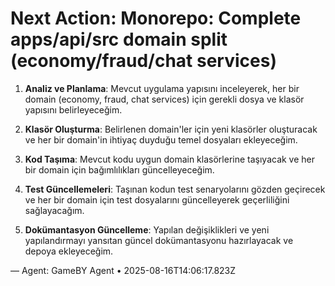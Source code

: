 # Next Action: Monorepo: Complete apps/api/src domain split (economy/fraud/chat services)

1. **Analiz ve Planlama**: Mevcut uygulama yapısını inceleyerek, her bir domain (economy, fraud, chat services) için gerekli dosya ve klasör yapısını belirleyeceğim.

2. **Klasör Oluşturma**: Belirlenen domain'ler için yeni klasörler oluşturacak ve her bir domain'in ihtiyaç duyduğu temel dosyaları ekleyeceğim.

3. **Kod Taşıma**: Mevcut kodu uygun domain klasörlerine taşıyacak ve her bir domain için bağımlılıkları güncelleyeceğim.

4. **Test Güncellemeleri**: Taşınan kodun test senaryolarını gözden geçirecek ve her bir domain için test dosyalarını güncelleyerek geçerliliğini sağlayacağım.

5. **Dokümantasyon Güncelleme**: Yapılan değişiklikleri ve yeni yapılandırmayı yansıtan güncel dokümantasyonu hazırlayacak ve depoya ekleyeceğim.

— Agent: GameBY Agent • 2025-08-16T14:06:17.823Z
